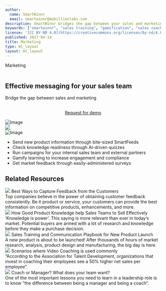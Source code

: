 ```yaml
---
author:
  name: SmartWinnr
  email: smartwinnr@mobillionlabs.com
description: SmartWinnr bridges the gap between your sales and marketing teams so that both departments deliver a uniform and effective brand message to your customers.
keywords: ["smartwinnr", "sales training", "gamification", "sales coaching", "sales performance", "sales enablement", "solutions", "new product launch", "new offer launch", "new service launch", "train partners", "train distributors"]
license: '[CC BY-ND 4.0](https://creativecommons.org/licenses/by-nd/4.0)'
published: 2017-04-14
title: Marketing
type: ml_layout
layout: ml_layout
---
```


<section class="ml_blue_bg_gradient">
  <div class="row ml_no_padding_bottom_right50 ml_margin_bottom_minus2per ml_div_contents_in_center">
    <div class="col-lg-4 col-md-12 col-sm-12 col-xs-12">
      <div class="ml_label ml_survey_badge">Marketing</div><br>
      <h1 class="ml_body_text_white">Effective messaging for your sales team</h1>
      <div class="ml_body_text_white ml-font20 padding0">Bridge the gap between sales and marketing</div></br>
      <p align="center" class="ml-padding-top ml-padding-bottom10"><a class="ml-button" align="center" href="/request-demo">Request for demo</a></p>
    </div>
    <div class="col-lg-8 col-md-12 col-sm-12 col-xs-12 padding0 ml_zindex1 ml-margin-bottom0">
      <!-- <img class="ml-image ml-margin-bottom0" alt="Image" src="https://res.cloudinary.com/smartwinnr/image/upload/f_auto,q_auto/v1581428726/website/Images/solutions_user_cases_onboarding_calendar_jzbqhw.png"/> -->
      <img class="ml-image ml-margin-bottom0" alt="Image" src="https://d2htycb3ayzv6u.cloudfront.net/Images_2020-03-23_09_45/solutions_user_cases_onboarding_calendar_jzbqhw.png"/>
    </div>
  </div>
  <img class="swoop" src="/images/swoop_mask.min.svg">
</section>

<div class="row ml-margin0 padding50 ml-background-white ml_div_contents_in_center">
  <div class="col-lg-8 col-md-12 col-sm-12 col-xs-12 text-center">
    <!-- <img class="ml-image" alt="Image" src="https://res.cloudinary.com/smartwinnr/image/upload/f_auto,q_auto/v1581426797/website/Targeted-Learning/quiz_shots_x3ag1h.png"/> -->
    <img class="ml-image" alt="Image" src="https://d2htycb3ayzv6u.cloudfront.net/Targeted-Learning_2020-03-23_09_46/quiz_shots_x3ag1h.png"/>
  </div>
  <div class="col-lg-4 col-md-12 col-sm-12 col-xs-12">
    <ul class="ml-margin-top30 ml_font_1 ml_ul_tick">
      <li class="ml-margin-top10">Send new product information through bite-sized SmartFeeds</li>
      <li class="ml-margin-top10">Check knowledge readiness through AI-driven quizzes</li>
      <li class="ml-margin-top10">Run campaigns for your internal sales team and external partners</li>
      <li class="ml-margin-top10">Gamify learning to increase engagement and compliance</li>
      <li class="ml-margin-top10">Get market feedback through easily-administered surveys</li>
    </ul>
  </div>
</div>

<div class="row ml-margin0 padding50">
  <h2 class="text-center">Related Resources</h2>
  <div class="ml_slider_related_blogs">
    <div class="waterfall__item" onclick="location.href='https://www.smartwinnr.com/post/best-ways-to-capture-feedback-from-the-customers/';">
      <div class="card post post-summary reveal enter">
        <div class="card-header postinfo">
          <img src="/images/88.best-ways-to-capture-feedback-from-the-customers.jpg">
          <span class="card-title ml-margin-bottom0">
            <a class="ml-margin-bottom0">Best Ways to Capture Feedback from the Customers</a>
          </span>
        </div>
        <div class="card-content">
          <article class="article">
            Top companies believe in the power of obtaining customer feedback consistently. Be it product or service, your customers can provide the best information on competitive products, enhancements, and more.
          </article>
        </div>
      </div>
    </div>
    <div class="waterfall__item" onclick="location.href='https://www.smartwinnr.com/post/does-good-product-knowledge-help-sales-teams-to-sell-effectively/';">
      <div class="card post post-summary reveal enter">
        <div class="card-header postinfo">
          <img src="/images/5-ways-product-knowledge.png">
          <span class="card-title ml-margin-bottom0">
            <a class="ml-margin-bottom0">How Good Product Knowledge help Sales Teams to Sell Effectively</a>
          </span>
        </div>
        <div class="card-content">
          <article class="article">
            ‘Knowledge is power’. This saying is more relevant than ever in today’s market. Potential buyers are armed with a lot of research and knowledge before they make a purchase decision.
          </article>
        </div>
      </div>
    </div>
    <div class="waterfall__item" onclick="location.href='https://www.smartwinnr.com/post/sales-training-and-communication-playbook-for-new-product-launch/';">
      <div class="card post post-summary reveal enter">
        <div class="card-header postinfo">
          <img src="/images/20.sales-training-and-communication-playbook-for-new-product-launch.png">
          <span class="card-title ml-margin-bottom0">
            <a class="ml-margin-bottom0">Sales Training and Communication Playbook for New Product Launch</a>
          </span>
        </div>
        <div class="card-content">
          <article class="article">
            A new product is about to be launched! After thousands of hours of market research, analysis, product design and manufacturing, the big day is here.
          </article>
        </div>
      </div>
    </div>
    <div class="waterfall__item" onclick="location.href='https://www.smartwinnr.com/post/scenarios-where-sales-coaching-can-be-used/';">
      <div class="card post post-summary reveal enter">
        <div class="card-header postinfo">
          <img src="/images/25.scenarios-where-sales-coaching-can-be-used.png">
          <span class="card-title ml-margin-bottom0">
            <a class="ml-margin-bottom0">Scenarios where Video Coaching is used commonly</a>
          </span>
        </div>
        <div class="card-content">
          <article class="article">
            “According to the Association for Talent Development, organizations that invest in coaching their employees see a 50% higher net sales per employee”.
          </article>
        </div>
      </div>
    </div>
    <div class="waterfall__item" onclick="location.href='https://www.smartwinnr.com/post/coach-or-manager-what-does-your-team-want/';">
      <div class="card post post-summary reveal enter">
        <div class="card-header postinfo">
          <img src="/images/blog-48/48.coach-or-manager-what-does-your-team-want.jpg">
          <span class="card-title ml-margin-bottom0">
            <a class="ml-margin-bottom0">Coach or Manager? What does your team want?</a>
          </span>
        </div>
        <div class="card-content">
          <article class="article">
            One of the most important lessons you need to learn in a leadership role is to know “the difference between being a manager and being a coach”.
          </article>
        </div>
      </div>
    </div>
  </div>
</div>